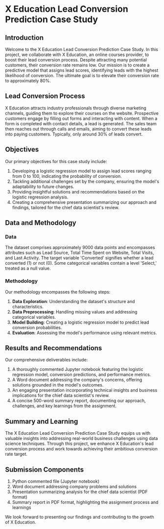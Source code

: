 # X Education Lead Conversion Prediction Case Study

## Introduction

Welcome to the X Education Lead Conversion Prediction Case Study. In this project, we collaborate with X Education, an online courses provider, to boost their lead conversion process. Despite attracting many potential customers, their conversion rate remains low. Our mission is to create a predictive model that assigns lead scores, identifying leads with the highest likelihood of conversion. The ultimate goal is to elevate their conversion rate to approximately 80%.

## Lead Conversion Process

X Education attracts industry professionals through diverse marketing channels, guiding them to explore their courses on the website. Prospective customers engage by filling out forms and interacting with content. When a form is completed with contact details, a lead is generated. The sales team then reaches out through calls and emails, aiming to convert these leads into paying customers. Typically, only around 30% of leads convert.

## Objectives

Our primary objectives for this case study include:

1. Developing a logistic regression model to assign lead scores ranging from 0 to 100, indicating the probability of conversion.
2. Tackling additional challenges set by the company, ensuring the model's adaptability to future changes.
3. Providing insightful solutions and recommendations based on the logistic regression analysis.
4. Creating a comprehensive presentation summarizing our approach and findings, tailored for the chief data scientist's review.

## Data and Methodology

### Data
The dataset comprises approximately 9000 data points and encompasses attributes such as Lead Source, Total Time Spent on Website, Total Visits, and Last Activity. The target variable 'Converted' signifies whether a lead converted (1) or not (0). Some categorical variables contain a level 'Select,' treated as a null value.

### Methodology
Our methodology encompasses the following steps:

1. **Data Exploration**: Understanding the dataset's structure and characteristics.
2. **Data Preprocessing**: Handling missing values and addressing categorical variables.
3. **Model Building**: Creating a logistic regression model to predict lead conversion probabilities.
4. **Evaluation**: Assessing the model's performance using relevant metrics.

## Results and Recommendations

Our comprehensive deliverables include:

1. A thoroughly commented Jupyter notebook featuring the logistic regression model, conversion predictions, and performance metrics.
2. A Word document addressing the company's concerns, offering solutions grounded in the model's outcomes.
3. An engaging presentation incorporating technical insights and business implications for the chief data scientist's review.
4. A concise 500-word summary report, documenting our approach, challenges, and key learnings from the assignment.

## Summary and Learning

The X Education Lead Conversion Prediction Case Study equips us with valuable insights into addressing real-world business challenges using data science techniques. Through this project, we enhance X Education's lead conversion process and work towards achieving their ambitious conversion rate target.

## Submission Components

1. Python commented file (Jupyter notebook)
2. Word document addressing company problems and solutions
3. Presentation summarizing analysis for the chief data scientist (PDF format)
4. Summary report in PDF format, highlighting the assignment process and learnings

We look forward to presenting our findings and contributing to the growth of X Education.
